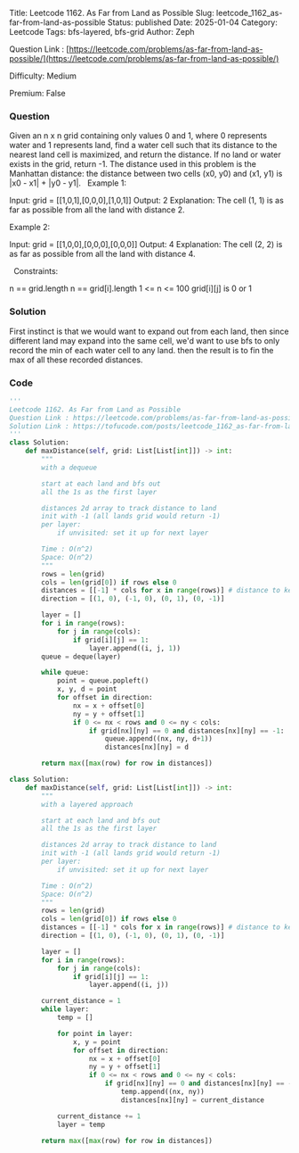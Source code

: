 Title: Leetcode 1162. As Far from Land as Possible
Slug: leetcode_1162_as-far-from-land-as-possible
Status: published
Date: 2025-01-04
Category: Leetcode
Tags: bfs-layered, bfs-grid
Author: Zeph

Question Link : [https://leetcode.com/problems/as-far-from-land-as-possible/](https://leetcode.com/problems/as-far-from-land-as-possible/)

Difficulty: Medium

Premium: False

### Question
Given an n x n grid containing only values 0 and 1, where 0 represents water and 1 represents land, find a water cell such that its distance to the nearest land cell is maximized, and return the distance. If no land or water exists in the grid, return -1.
The distance used in this problem is the Manhattan distance: the distance between two cells (x0, y0) and (x1, y1) is |x0 - x1| + |y0 - y1|.
 
Example 1:


Input: grid = [[1,0,1],[0,0,0],[1,0,1]]
Output: 2
Explanation: The cell (1, 1) is as far as possible from all the land with distance 2.

Example 2:


Input: grid = [[1,0,0],[0,0,0],[0,0,0]]
Output: 4
Explanation: The cell (2, 2) is as far as possible from all the land with distance 4.

 
Constraints:

n == grid.length
n == grid[i].length
1 <= n <= 100
grid[i][j] is 0 or 1

### Solution

First instinct is that we would want to expand out from each land, then since different land may expand into the same cell, we'd want to use bfs to only record the min of each water cell to any land. then the result is to fin the max of all these recorded distances.

### Code
```python
'''
Leetcode 1162. As Far from Land as Possible
Question Link : https://leetcode.com/problems/as-far-from-land-as-possible/
Solution Link : https://tofucode.com/posts/leetcode_1162_as-far-from-land-as-possible.html
'''
class Solution:
    def maxDistance(self, grid: List[List[int]]) -> int:
        """
        with a dequeue

        start at each land and bfs out
        all the 1s as the first layer

        distances 2d array to track distance to land
        init with -1 (all lands grid would return -1)
        per layer:
            if unvisited: set it up for next layer

        Time : O(n^2)
        Space: O(n^2)
        """
        rows = len(grid)
        cols = len(grid[0]) if rows else 0
        distances = [[-1] * cols for x in range(rows)] # distance to keep finding max
        direction = [(1, 0), (-1, 0), (0, 1), (0, -1)]

        layer = []
        for i in range(rows):
            for j in range(cols):
                if grid[i][j] == 1:
                    layer.append((i, j, 1))
        queue = deque(layer)

        while queue:
            point = queue.popleft()
            x, y, d = point
            for offset in direction:
                nx = x + offset[0]
                ny = y + offset[1]
                if 0 <= nx < rows and 0 <= ny < cols:
                    if grid[nx][ny] == 0 and distances[nx][ny] == -1:
                        queue.append((nx, ny, d+1))
                        distances[nx][ny] = d

        return max([max(row) for row in distances])

class Solution:
    def maxDistance(self, grid: List[List[int]]) -> int:
        """
        with a layered approach

        start at each land and bfs out
        all the 1s as the first layer

        distances 2d array to track distance to land
        init with -1 (all lands grid would return -1)
        per layer:
            if unvisited: set it up for next layer

        Time : O(n^2)
        Space: O(n^2)
        """
        rows = len(grid)
        cols = len(grid[0]) if rows else 0
        distances = [[-1] * cols for x in range(rows)] # distance to keep finding max
        direction = [(1, 0), (-1, 0), (0, 1), (0, -1)]

        layer = []
        for i in range(rows):
            for j in range(cols):
                if grid[i][j] == 1:
                    layer.append((i, j))

        current_distance = 1
        while layer:
            temp = []

            for point in layer:
                x, y = point
                for offset in direction:
                    nx = x + offset[0]
                    ny = y + offset[1]
                    if 0 <= nx < rows and 0 <= ny < cols:
                        if grid[nx][ny] == 0 and distances[nx][ny] == -1:
                            temp.append((nx, ny))
                            distances[nx][ny] = current_distance

            current_distance += 1
            layer = temp

        return max([max(row) for row in distances])
```

